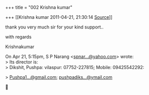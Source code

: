 +++
title = "002 Krishna kumar"

+++
[[Krishna kumar	2011-04-21, 21:30:14 [Source](https://groups.google.com/g/bvparishat/c/2mpIcrZnmUQ)]]



thank you very much sir for your kind support..

with regards

Krishnakumar

On Apr 21, 5:15pm, S P Narang \<[spnar...@yahoo.com]()\> wrote:  
\> Its director is:  
\> Dikshit, Pushpa: vilaspur: 07752-227815; Mobile: 09425542292:  

\> [Pushpa1...@gmail.com](); [pushpadiks...@ymail.com]()




